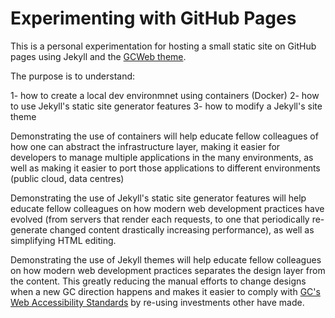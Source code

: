 # Experimenting with GitHub Pages

This is a personal experimentation for hosting a small static site on GitHub pages using Jekyll and the [GCWeb theme](https://github.com/wet-boew/gcweb-jekyll).

The purpose is to understand:

1- how to create a local dev environmnet using containers (Docker)
2- how to use Jekyll's static site generator features
3- how to modify a Jekyll's site theme

Demonstrating the use of containers will help educate fellow colleagues of how one can abstract the infrastructure layer, making it easier for developers to manage multiple applications in the many environments, as well as making it easier to port those applications to different environments (public cloud, data centres)

Demonstrating the use of Jekyll's static site generator features will help educate fellow colleagues on how modern web development practices have evolved (from servers that render each requests, to one that periodically re-generate changed content drastically increasing performance), as well as simplifying HTML editing.

Demonstrating the use of Jekyll themes will help educate fellow colleagues on how modern web development practices separates the design layer from the content. This greatly reducing the manual efforts to change designs when a new GC direction happens and makes it easier to comply with [GC's Web Accessibility Standards](https://www.tbs-sct.canada.ca/pol/doc-eng.aspx?id=23601) by re-using investments other have made.
